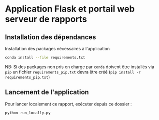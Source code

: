 Application Flask et portail web serveur de rapports
===

## Installation des dépendances

Installation des packages nécessaires à l'application
```sh
conda install --file requirements.txt
```

NB: Si des packages non pris en charge par `conda` doivent être installés via `pip` un fichier `requirements_pip.txt` devra être créé (`pip install -r requirements_pip.txt`)

## Lancement de l'application
Pour lancer localement ce rapport, exécuter depuis ce dossier : 

```sh
python run_locally.py
```
